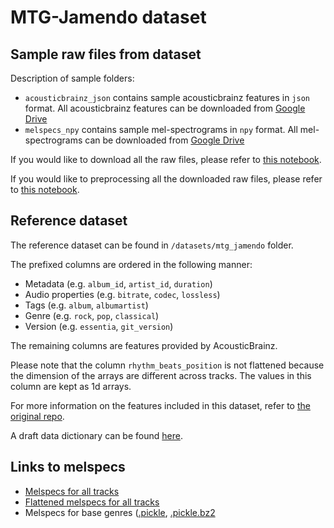 # MTG-Jamendo dataset

## Sample raw files from dataset

Description of sample folders:
 - `acousticbrainz_json` contains sample acousticbrainz features in `json` format. All acousticbrainz features can be downloaded from [Google Drive](https://drive.google.com/drive/folders/1yxwbgq4LXrTfNImyr3cM7nK5AprjR6Hf?usp=sharing)
 - `melspecs_npy` contains sample mel-spectrograms in `npy` format. All mel-spectrograms can be downloaded from [Google Drive](https://drive.google.com/drive/folders/12GxtZGke_7-M0piXF_NMvxNZnvi6qMnR?usp=sharing)


If you would like to download all the raw files, please refer to [this notebook](https://github.com/RERobbins/mids_w207_music_genre/blob/main/member_workspaces/lawrence/download.ipynb).

If you would like to preprocessing all the downloaded raw files, please refer to [this notebook](https://github.com/RERobbins/mids_w207_music_genre/blob/main/member_workspaces/lawrence/preprocess.ipynb).

## Reference dataset

The reference dataset can be found in `/datasets/mtg_jamendo` folder.

The prefixed columns are ordered in the following manner:
 - Metadata (e.g. `album_id`, `artist_id`, `duration`)
 - Audio properties (e.g. `bitrate`, `codec`, `lossless`)
 - Tags (e.g. `album`, `albumartist`)
 - Genre (e.g. `rock`, `pop`, `classical`)
 - Version (e.g. `essentia`, `git_version`)

The remaining columns are features provided by AcousticBrainz. 

Please note that the column `rhythm_beats_position` is not flattened because the dimension of the arrays are different across tracks. The values in this column are kept as 1d arrays.

For more information on the features included in this dataset, refer to [the original repo](https://github.com/MTG/mtg-jamendo-dataset#readme).

A draft data dictionary can be found [here](https://docs.google.com/spreadsheets/d/1lTTJoC7Jg2_InKtu1POj-2y0YOgznqRFhMIIk5iYJ4A/edit#gid=0&range=A1).

## Links to melspecs
 - [Melspecs for all tracks](https://drive.google.com/file/d/13ZSDKOXiAFm5d9u1fUJl5mvrh49MQ3-J/view?usp=sharing)
 - [Flattened melspecs for all tracks](https://drive.google.com/file/d/13-6E5vABT5hBuzwHnD6h4xwCsCgnddfQ/view?usp=sharing)
 - Melspecs for base genres ([.pickle](https://drive.google.com/file/d/1GRoJk-j2nD1FCMMahB7RClqhW5VnMWsA/view?usp=sharing), [.pickle.bz2](https://drive.google.com/file/d/1-QtZ5G_ytHZnSPFQyt5fOuYi29HgDTGH/view?usp=sharing)